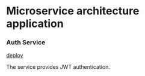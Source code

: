 # Microservice architecture application

### Auth Service

[deploy](https://air-service.onrender.com)

The service provides JWT authentication.
